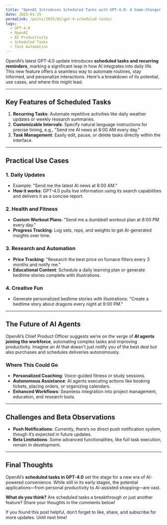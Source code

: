 ```yaml
---
title: "OpenAI Introduces Scheduled Tasks with GPT-4.0: A Game-Changer for Productivity"
date: 2025-01-15
permalink: /posts/2025/01/gpt-4-scheduled-tasks/
tags:
  - GPT-4.0
  - OpenAI
  - AI Productivity
  - Scheduled Tasks
  - Task Automation
---
```


OpenAI’s latest GPT-4.0 update introduces **scheduled tasks and recurring reminders**, marking a significant leap in how AI integrates into daily life. This new feature offers a seamless way to automate routines, stay informed, and personalize interactions. Here's a breakdown of its potential, use cases, and where this might lead.

---

## Key Features of Scheduled Tasks

1. **Recurring Tasks**: Automate repetitive activities like daily weather updates or weekly research summaries.
2. **Customizable Intervals**: Specify natural language instructions for precise timing, e.g., "Send me AI news at 8:00 AM every day."
3. **Task Management**: Easily edit, pause, or delete tasks directly within the interface.

---

## Practical Use Cases

### 1. **Daily Updates**

- Example: "Send me the latest AI news at 8:00 AM."
- **How it works**: GPT-4.0 pulls live information using its search capabilities and delivers it as a concise report.

### 2. **Health and Fitness**

- **Custom Workout Plans**: "Send me a dumbbell workout plan at 8:00 PM every day."
- **Progress Tracking**: Log sets, reps, and weights to get AI-generated insights over time.

### 3. **Research and Automation**

- **Price Tracking**: "Research the best price on furnace filters every 3 months and notify me."
- **Educational Content**: Schedule a daily learning plan or generate bedtime stories complete with illustrations.

### 4. **Creative Fun**

- Generate personalized bedtime stories with illustrations: "Create a bedtime story about dragons every night at 9:00 PM."

---

## The Future of AI Agents

OpenAI’s Chief Product Officer suggests we’re on the verge of **AI agents joining the workforce**, automating complex tasks and improving productivity. Imagine an AI that doesn’t just notify you of the best deal but also purchases and schedules deliveries autonomously.

### Where This Could Go

- **Personalized Coaching**: Voice-guided fitness or study sessions.
- **Autonomous Assistance**: AI agents executing actions like booking tickets, placing orders, or organizing calendars.
- **Enhanced Workflows**: Seamless integration into project management, education, and research tools.

---

## Challenges and Beta Observations

- **Push Notifications**: Currently, there’s no direct push notification system, though it’s expected in future updates.
- **Beta Limitations**: Some advanced functionalities, like full task execution, remain in development.

---

## Final Thoughts

OpenAI’s **scheduled tasks in GPT-4.0** set the stage for a new era of AI-powered convenience. While still in its early stages, the potential applications—from personal productivity to AI-assisted shopping—are vast.

**What do you think?** Are scheduled tasks a breakthrough or just another feature? Share your thoughts in the comments below!

If you found this post helpful, don’t forget to like, share, and subscribe for more updates. Until next time!
